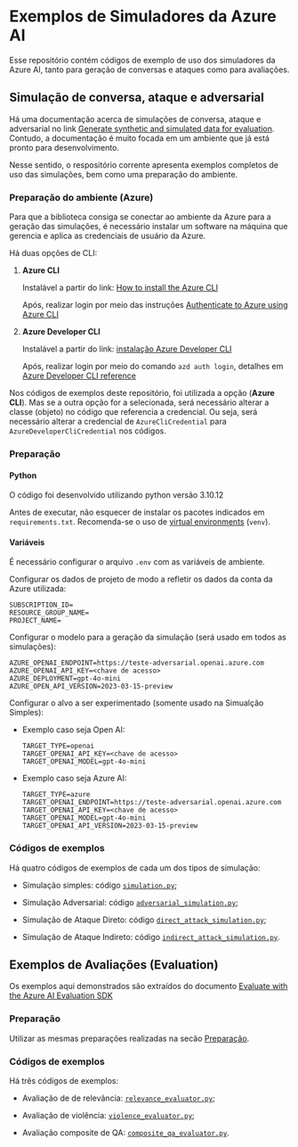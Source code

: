 # Exemplos de Simuladores da Azure AI

Esse repositório contém códigos de exemplo de uso dos simuladores da Azure AI, tanto para geração de conversas e ataques como para avaliações.

## Simulação de conversa, ataque e adversarial

Há uma documentação acerca de simulações de conversa, ataque e adversarial no link [Generate synthetic and simulated data for evaluation](https://learn.microsoft.com/en-us/azure/ai-studio/how-to/develop/simulator-interaction-data).
Contudo, a documentação é muito focada em um ambiente que já está pronto para desenvolvimento.

Nesse sentido, o respositório corrente apresenta exemplos completos de uso das simulações, bem como uma preparação do ambiente.

### Preparação do ambiente (Azure)

Para que a biblioteca consiga se conectar ao ambiente da Azure para a geração das simulações, é necessário instalar um software na máquina que gerencia e aplica as credenciais de usuário da Azure.

Há duas opções de CLI:

1. **Azure CLI**
    
    Instalável a partir do link: [How to install the Azure CLI](https://learn.microsoft.com/en-us/cli/azure/install-azure-cli)
  
    Após, realizar login por meio das instruções [Authenticate to Azure using Azure CLI](https://learn.microsoft.com/en-us/cli/azure/authenticate-azure-cli)

2. **Azure Developer CLI**

    Instalável a partir do link: [instalação Azure Developer CLI](https://learn.microsoft.com/en-us/azure/developer/azure-developer-cli/install-azd?tabs=winget-windows%2Cbrew-mac%2Cscript-linux&pivots=os-windows)

    Após, realizar login por meio do comando ``azd auth login``, detalhes em [Azure Developer CLI reference](https://learn.microsoft.com/en-us/azure/developer/azure-developer-cli/reference#azd-auth-login)
  


Nos códigos de exemplos deste repositório, foi utilizada a opção (**Azure CLI**).
Mas se a outra opção for a selecionada, será necessário alterar a classe (objeto) no código que referencia a credencial.
Ou seja, será necessário alterar a credencial de ``AzureCliCredential`` para ``AzureDeveloperCliCredential`` nos códigos.


### Preparação

#### Python

O código foi desenvolvido utilizando python versão 3.10.12

Antes de executar, não esquecer de instalar os pacotes indicados em ``requirements.txt``.
Recomenda-se o uso de [virtual environments](https://docs.python.org/3/library/venv.html) (``venv``).

#### Variáveis

É necessário configurar o arquivo ``.env`` com as variáveis de ambiente.

Configurar os dados de projeto de modo a refletir os dados da conta da Azure utilizada:
```
SUBSCRIPTION_ID=
RESOURCE_GROUP_NAME=
PROJECT_NAME=
```


Configurar o modelo para a geração da simulação (será usado em todos as simulações):

```
AZURE_OPENAI_ENDPOINT=https://teste-adversarial.openai.azure.com
AZURE_OPENAI_API_KEY=<chave de acesso>
AZURE_DEPLOYMENT=gpt-4o-mini
AZURE_OPEN_API_VERSION=2023-03-15-preview
```

Configurar o alvo a ser experimentado (somente usado na Simualção Simples):

- Exemplo caso seja Open AI:
    ```
    TARGET_TYPE=openai
    TARGET_OPENAI_API_KEY=<chave de acesso>
    TARGET_OPENAI_MODEL=gpt-4o-mini
    ```

- Exemplo caso seja Azure AI:
    ```
    TARGET_TYPE=azure
    TARGET_OPENAI_ENDPOINT=https://teste-adversarial.openai.azure.com
    TARGET_OPENAI_API_KEY=<chave de acesso>
    TARGET_OPENAI_MODEL=gpt-4o-mini
    TARGET_OPENAI_API_VERSION=2023-03-15-preview
    ```


### Códigos de exemplos

Há quatro códigos de exemplos de cada um dos tipos de simulação:

- Simulação simples: código [``simulation.py``](./simulation.py);

- Simulação Adversarial: código [``adversarial_simulation.py``](./adversarial_simulation.py);

- Simulação de Ataque Direto: código [``direct_attack_simulation.py``](./direct_attack_simulation.py);

- Simulação de Ataque Indireto: código [``indirect_attack_simulation.py``](./indirect_attack_simulation.py).


## Exemplos de Avaliações (Evaluation)

Os exemplos aqui demonstrados são extraídos do documento [Evaluate with the Azure AI Evaluation SDK](https://learn.microsoft.com/en-us/azure/ai-studio/how-to/develop/evaluate-sdk)

### Preparação

Utilizar as mesmas preparações realizadas na secão [Preparação](#preparação).

### Códigos de exemplos

Há três códigos de exemplos:

- Avaliação de de relevância: [``relevance_evaluator.py``](./relevance_evaluator.py);

- Avaliação de violência: [``violence_evaluator.py``](./violence_evaluator.py);

- Avaliação composite de QA: [``composite_qa_evaluator.py``](./composite_qa_evaluator.py).